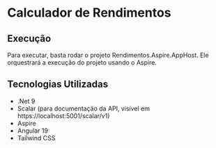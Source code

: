 # Calculador de Rendimentos

## Execução

Para executar, basta rodar o projeto Rendimentos.Aspire.AppHost. Ele orquestrará a execução do projeto usando o Aspire.

## Tecnologias Utilizadas

- .Net 9
- Scalar (para documentação da API, visível em https://localhost:5001/scalar/v1)
- Aspire
- Angular 19
- Tailwind CSS
